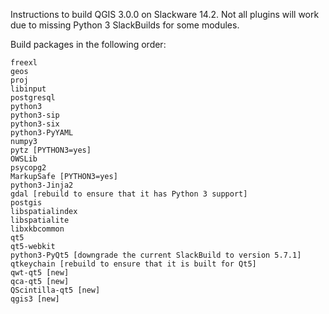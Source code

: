 Instructions to build QGIS 3.0.0 on Slackware 14.2. Not all plugins will work
due to missing Python 3 SlackBuilds for some modules.

Build packages in the following order:
```
freexl
geos
proj
libinput
postgresql
python3
python3-sip
python3-six
python3-PyYAML
numpy3
pytz [PYTHON3=yes]
OWSLib
psycopg2
MarkupSafe [PYTHON3=yes]
python3-Jinja2
gdal [rebuild to ensure that it has Python 3 support]
postgis
libspatialindex
libspatialite
libxkbcommon
qt5
qt5-webkit
python3-PyQt5 [downgrade the current SlackBuild to version 5.7.1]
qtkeychain [rebuild to ensure that it is built for Qt5]
qwt-qt5 [new]
qca-qt5 [new]
QScintilla-qt5 [new]
qgis3 [new]
```
